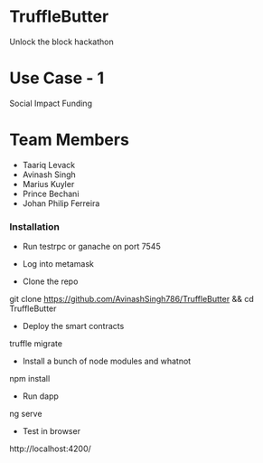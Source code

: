 # TruffleButter
Unlock the block hackathon

# Use Case - 1 
Social Impact Funding

# Team Members
- Taariq Levack
- Avinash Singh
- Marius Kuyler
- Prince Bechani
- Johan Philip Ferreira


### Installation

- Run testrpc or ganache on port 7545

- Log into metamask

- Clone the repo

git clone https://github.com/AvinashSingh786/TruffleButter && cd TruffleButter

- Deploy the smart contracts

truffle migrate

- Install a bunch of node modules and whatnot

npm install

- Run dapp

ng serve

- Test in browser

http://localhost:4200/

